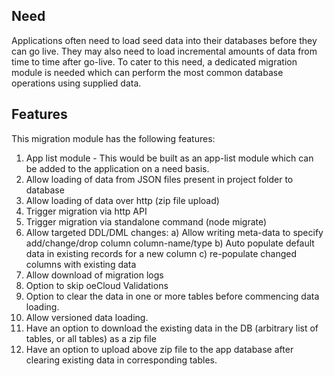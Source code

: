 ## Need
Applications often need to load seed data into their databases before they can go live. They may also need to load incremental amounts of data from time to time after go-live.
To cater to this need, a dedicated migration module is needed which can perform the most common database operations using supplied data.

## Features
This migration module has the following features:

1. App list module - This would be built as an app-list module which can be added to the application on a need basis.
2. Allow loading of data from JSON files present in project folder to database
3. Allow loading of data over http (zip file upload)
4. Trigger migration via http API
5. Trigger migration via standalone command (node migrate)
6. Allow targeted DDL/DML changes:
    a) Allow writing meta-data to specify add/change/drop column column-name/type
    b) Auto populate default data in existing records for a new column
    c) re-populate changed columns with existing data
7. Allow download of migration logs
8. Option to skip oeCloud Validations
9. Option to clear the data in one or more tables before commencing data loading.
10. Allow versioned data loading.
11. Have an option to download the existing data in the DB (arbitrary list of tables, or all tables) as a zip file
12. Have an option to upload above zip file to the app database after clearing existing data in corresponding tables.